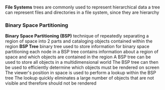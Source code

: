 **File Systems**
trees are commonly used to represent hierarchical data 
a tree can represent files and directories in a file system, since they are hierarchy 

### Binary Space Partitioning 
**Binary Space Partitioning (BSP)**
	technique of repeatedly separating a region of space into 2 parts and cataloging objects contained within the region 
	**BSP Tree**
		binary tree used to store information for binary space partitioning 
		each node in a BSP tree contains information about a region of space and which objects are contained in the region 
		A BSP tree can be used to store all objects in a multidimensional world 
		The BSP tree can then be used to efficiently determine which objects must be rendered on screen 
		The viewer's position in space is used to perform a lookup within the BSP tree 
		The lookup quickly eliminates a large number of objects that are not visible and therefore should not be rendered 